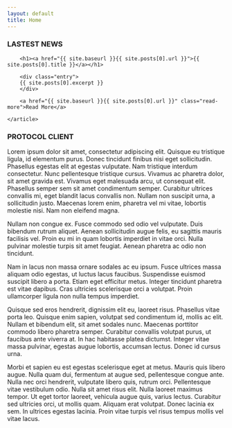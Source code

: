 ```yaml
---
layout: default
title: Home
---
```


### LASTEST NEWS
<div class="posts">
    <article class="post">
        
        <h1><a href="{{ site.baseurl }}{{ site.posts[0].url }}">{{ site.posts[0].title }}</a></h1>

        <div class="entry">
        {{ site.posts[0].excerpt }}
        </div>

        <a href="{{ site.baseurl }}{{ site.posts[0].url }}" class="read-more">Read More</a>
        
    </article>
</div>

### PROTOCOL CLIENT

Lorem ipsum dolor sit amet, consectetur adipiscing elit. Quisque eu tristique ligula, id elementum purus. Donec tincidunt finibus nisi eget sollicitudin. Phasellus egestas elit at egestas vulputate. Nam tristique interdum consectetur. Nunc pellentesque tristique cursus. Vivamus ac pharetra dolor, sit amet gravida est. Vivamus eget malesuada arcu, ut consequat elit. Phasellus semper sem sit amet condimentum semper. Curabitur ultrices convallis mi, eget blandit lacus convallis non. Nullam non suscipit urna, a sollicitudin justo. Maecenas lorem enim, pharetra vel mi vitae, lobortis molestie nisi. Nam non eleifend magna.

Nullam non congue ex. Fusce commodo sed odio vel vulputate. Duis bibendum rutrum aliquet. Aenean sollicitudin augue felis, eu sagittis mauris facilisis vel. Proin eu mi in quam lobortis imperdiet in vitae orci. Nulla pulvinar molestie turpis sit amet feugiat. Aenean pharetra ac odio non tincidunt.

Nam in lacus non massa ornare sodales ac eu ipsum. Fusce ultrices massa aliquam odio egestas, ut luctus lacus faucibus. Suspendisse euismod suscipit libero a porta. Etiam eget efficitur metus. Integer tincidunt pharetra est vitae dapibus. Cras ultricies scelerisque orci a volutpat. Proin ullamcorper ligula non nulla tempus imperdiet.

Quisque sed eros hendrerit, dignissim elit eu, laoreet risus. Phasellus vitae porta leo. Quisque enim sapien, volutpat sed condimentum id, mollis ac elit. Nullam et bibendum elit, sit amet sodales nunc. Maecenas porttitor commodo libero pharetra semper. Curabitur convallis volutpat purus, ut faucibus ante viverra at. In hac habitasse platea dictumst. Integer vitae massa pulvinar, egestas augue lobortis, accumsan lectus. Donec id cursus urna.

Morbi et sapien eu est egestas scelerisque eget at metus. Mauris quis libero augue. Nulla quam dui, fermentum at augue sed, pellentesque congue ante. Nulla nec orci hendrerit, vulputate libero quis, rutrum orci. Pellentesque vitae vestibulum odio. Nulla sit amet risus elit. Nulla laoreet maximus tempor. Ut eget tortor laoreet, vehicula augue quis, varius lectus. Curabitur sed ultricies orci, ut mollis quam. Aliquam erat volutpat. Donec lacinia ex sem. In ultrices egestas lacinia. Proin vitae turpis vel risus tempus mollis vel vitae lacus.
